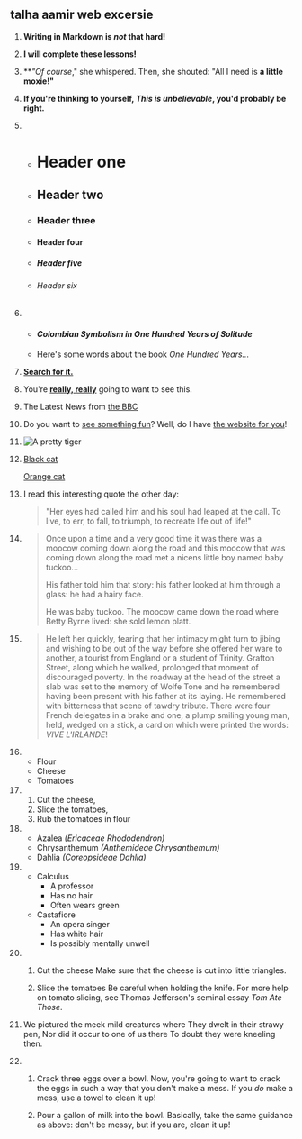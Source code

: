 ## talha aamir web excersie 
1. **Writing in Markdown is _not_ that hard!**

2. **I will complete these lessons!**

3. **_"Of course_," she whispered. Then, she shouted: "All I need is **a little moxie!"**

4. **If you're thinking to yourself, _This is unbelievable_, you'd probably be right.**

5. 
   - # Header one
   - ## Header two
   - ### Header three
   - #### Header four
   - ##### Header five
   - ###### Header six

6. 
   - #### _Colombian Symbolism in One Hundred Years of Solitude_
   - Here's some words about the book _One Hundred Years..._

7. **[Search for it.](www.google.com)**

8. You're [**really, really**](www.dailykitten.com) going to want to see this.

9. The Latest News from [the BBC](www.bbc.com/news)

10. Do you want to [see something fun][a fun place]?
    Well, do I have [the website for you][another fun place]!

    [a fun place]: www.zombo.com
    [another fun place]: www.stumbleupon.com

11. ![A pretty tiger](https://upload.wikimedia.org/wikipedia/commons/5/56/Tiger.50.jpg)

12. [Black cat][Black]

    [Orange cat][Orange]

    [Black]: https://upload.wikimedia.org/wikipedia/commons/a/a3/81_INF_DIV_SSI.jpg

    [Orange]: http://icons.iconarchive.com/icons/google/noto-emoji-animals-nature/256/22221-cat-icon.png

14. I read this interesting quote the other day:

    > "Her eyes had called him and his soul had leaped at the call. To live, to err, to fall, to triumph, to recreate life out of life!"

15. 
    > Once upon a time and a very good time it was there was a moocow coming down along the road and this moocow that was coming down along the road met a nicens little boy named baby tuckoo...
    >
    > His father told him that story: his father looked at him through a glass: he had a hairy face.
    >
    > He was baby tuckoo. The moocow came down the road where Betty Byrne lived: she sold lemon platt.

16. 
    > He left her quickly, fearing that her intimacy might turn to jibing and wishing to be out of the way before she offered her ware to another, a tourist from England or a student of Trinity. Grafton Street, along which he walked, prolonged that moment of discouraged poverty. In the roadway at the head of the street a slab was set to the memory of Wolfe Tone and he remembered having been present with his father at its laying. He remembered with bitterness that scene of tawdry tribute. There were four French delegates in a brake and one, a plump smiling young man, held, wedged on a stick, a card on which were printed the words: _VIVE L'IRLANDE_!

17. 
    - Flour
    - Cheese
    - Tomatoes

18. 
    1. Cut the cheese,
    2. Slice the tomatoes,
    3. Rub the tomatoes in flour

19. 
    - Azalea _(Ericaceae Rhododendron)_
    - Chrysanthemum _(Anthemideae Chrysanthemum)_
    - Dahlia _(Coreopsideae Dahlia)_

20. 
    - Calculus
        - A professor
        - Has no hair
        - Often wears green
    - Castafiore
        - An opera singer
        - Has white hair
        - Is possibly mentally unwell

21. 
    1. Cut the cheese
       Make sure that the cheese is cut into little triangles.

    2. Slice the tomatoes
       Be careful when holding the knife.
       For more help on tomato slicing, see Thomas Jefferson's seminal essay _Tom Ate Those_.

22. 
    We pictured the meek mild creatures where
    They dwelt in their strawy pen,
    Nor did it occur to one of us there
    To doubt they were kneeling then.

23. 
    1. Crack three eggs over a bowl.
       Now, you're going to want to crack the eggs in such a way that you don't make a mess.
       If you _do_ make a mess, use a towel to clean it up!

    2. Pour a gallon of milk into the bowl.
       Basically, take the same guidance as above: don't be messy, but if you are, clean it up!
